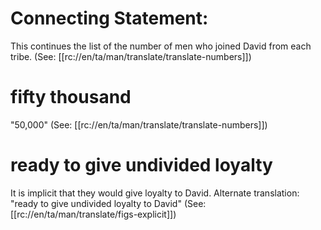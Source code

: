 # Connecting Statement:

This continues the list of the number of men who joined David from each tribe. (See: [[rc://en/ta/man/translate/translate-numbers]])

# fifty thousand

"50,000" (See: [[rc://en/ta/man/translate/translate-numbers]])

# ready to give undivided loyalty

It is implicit that they would give loyalty to David. Alternate translation: "ready to give undivided loyalty to David" (See: [[rc://en/ta/man/translate/figs-explicit]])

